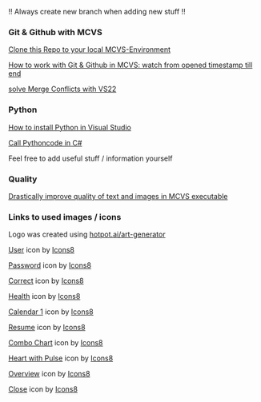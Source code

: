 !! Always create new branch when adding new stuff !!

### Git & Github with MCVS

[Clone this Repo to your local MCVS-Environment](https://www.youtube.com/watch?v=BWqpTpo1kfw&t=458s)

[How to work with Git & Github in MCVS: watch from opened timestamp till end](https://www.youtube.com/watch?t=458&v=BWqpTpo1kfw&feature=youtu.be) 

[solve Merge Conflicts with VS22](https://www.youtube.com/watch?v=ziQlAo8H5w8) 



### Python
[How to install Python in Visual Studio](https://www.youtube.com/watch?v=oUwz2mc4BFA)

[Call Pythoncode in C#](https://www.youtube.com/watch?v=1sOTTXlIhZo)

Feel free to add useful stuff / information yourself

### Quality
[Drastically improve quality of text and images in MCVS executable](https://www.youtube.com/watch?v=oIxpqXHdZAQ)


### Links to used images / icons
Logo was created using [hotpot.ai/art-generator](https://hotpot.ai/ai-image-generator/create)

<a target="_blank" href="https://icons8.com/icon/ckaioC1qqwCu/male-user">User</a> icon by <a target="_blank" href="https://icons8.com">Icons8</a>

<a target="_blank" href="https://icons8.com/icon/2985/secure">Password</a> icon by <a target="_blank" href="https://icons8.com">Icons8</a>

<a target="_blank" href="https://icons8.com/icon/82769/done">Correct</a> icon by <a target="_blank" href="https://icons8.com">Icons8</a>

<a target="_blank" href="https://icons8.com/icon/35583/heart-with-pulse">Health</a> icon by <a target="_blank" href="https://icons8.com">Icons8</a>

<a target="_blank" href="https://icons8.com/icon/9gm62PetZNcu/calendar-1">Calendar 1</a> icon by <a target="_blank" href="https://icons8.com">Icons8</a>

<a target="_blank" href="https://icons8.com/icon/44834/resume">Resume</a> icon by <a target="_blank" href="https://icons8.com">Icons8</a>

<a target="_blank" href="https://icons8.com/icon/43605/combo-chart">Combo Chart</a> icon by <a target="_blank" href="https://icons8.com">Icons8</a>  

<a target="_blank" href="https://icons8.com/icon/47294/heart-with-pulse">Heart with Pulse</a> icon by <a target="_blank" href="https://icons8.com">Icons8</a>

<a target="_blank" href="https://icons8.com/icon/44830/overview">Overview</a> icon by <a target="_blank" href="https://icons8.com">Icons8</a>

<a target="_blank" href="https://icons8.com/icon/46/close">Close</a> icon by <a target="_blank" href="https://icons8.com">Icons8</a>
